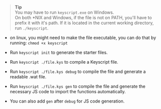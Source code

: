 
> **Tip**  
> You may have to run `keyscript.exe` on Windows.  
> On both \*NIX and Windows, if the file is not on PATH, you'll have to prefix it with it's path. If it is located in the current working directory, run `./keyscript`.

- on linux, you might need to make the file executable, you can do that by running: `chmod +x keyscript`

- Run `keyscript init` to generate the starter files.
- Run `keyscript ./file.kys` to compile a Keyscript file.
- Run `keyscript ./file.kys debug` to compile the file and generate a readable .wat file.
- Run `keyscript ./file.kys gen` to compile the file and generate the necessary JS code to import the functions automatically.
- You can also add `gen` after `debug` for JS code generation.
